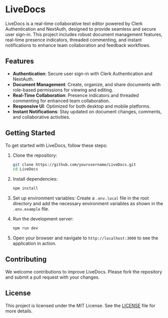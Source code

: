 # LiveDocs

LiveDocs is a real-time collaborative text editor powered by Clerk Authentication and NextAuth, designed to provide seamless and secure user sign-in. This project includes robust document management features, real-time presence indicators, threaded commenting, and instant notifications to enhance team collaboration and feedback workflows.

## Features

- **Authentication**: Secure user sign-in with Clerk Authentication and NextAuth.
- **Document Management**: Create, organize, and share documents with role-based permissions for viewing and editing.
- **Real-Time Collaboration**: Presence indicators and threaded commenting for enhanced team collaboration.
- **Responsive UI**: Optimized for both desktop and mobile platforms.
- **Instant Notifications**: Stay updated on document changes, comments, and collaborative activities.

## Getting Started

To get started with LiveDocs, follow these steps:

1. Clone the repository:
   ```bash
   git clone https://github.com/yourusername/LiveDocs.git
   cd LiveDocs
   ```

2. Install dependencies:
   ```bash
   npm install
   ```

3. Set up environment variables:
   Create a `.env.local` file in the root directory and add the necessary environment variables as shown in the `.env.example` file.

4. Run the development server:
   ```bash
   npm run dev
   ```

5. Open your browser and navigate to `http://localhost:3000` to see the application in action.

## Contributing

We welcome contributions to improve LiveDocs. Please fork the repository and submit a pull request with your changes.

## License

This project is licensed under the MIT License. See the [LICENSE](LICENSE) file for more details.
